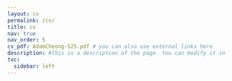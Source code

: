 ```yaml
---
layout: cv
permalink: /cv/
title: cv
nav: true
nav_order: 5
cv_pdf: AdamCheong-S25.pdf # you can also use external links here
description: #This is a description of the page. You can modify it in '_pages/cv.md'. You can also change or remove the top pdf download button.
toc:
  sidebar: left
---
```

